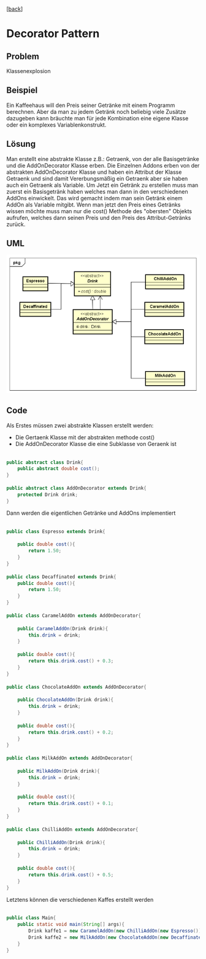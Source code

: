 [[back](../README.md)]

# Decorator Pattern

## Problem

Klassenexplosion

## Beispiel

Ein Kaffeehaus will den Preis seiner Getränke mit einem Programm berechnen. Aber da man zu jedem Getränk noch beliebig viele Zusätze dazugeben kann bräuchte man für jede Kombination eine eigene Klasse oder ein komplexes Variablenkonstrukt.

## Lösung

Man erstellt eine abstrakte Klasse z.B.: Getraenk, von der alle Basisgetränke und die AddOnDecorator Klasse erben. Die Einzelnen Addons erben von der abstrakten AddOnDecorator Klasse und haben ein Attribut der Klasse Getraenk und sind damit Vererbungsmäßig ein Getraenk aber sie haben auch ein Getraenk als Variable. Um Jetzt ein Getränk zu erstellen muss man zuerst ein Basisgetränk haben welches man dann in den verschiedenen AddOns einwickelt. Das wird gemacht indem man sein Getränk einem AddOn als Variable mitgibt. Wenn man jetzt den Preis eines Getränks wissen möchte muss man nur die cost() Methode des "obersten" Objekts aufrufen, welches dann seinen Preis und den Preis des Attribut-Getränks zurück.

## UML

![Decorator UML-Diagramm](DecoratorPattern.png "Decorator")

## Code

Als Erstes müssen zwei abstrakte Klassen erstellt werden:

* Die Gertaenk Klasse mit der abstrakten methode cost()
* Die AddOnDecorator Klasse die eine Subklasse von Geraenk ist

```java

public abstract class Drink{
	public abstract double cost();
}

public abstract class AddOnDecorator extends Drink{
	protected Drink drink;
}

```

Dann werden die eigentlichen Getränke und AddOns implementiert

```java

public class Espresso extends Drink{

	public double cost(){
		return 1.50;
	}
}

public class Decaffinated extends Drink{
	public double cost(){
		return 1.50;
	}
}

public class CaramelAddOn extends AddOnDecorator{

	public CaramelAddOn(Drink drink){
		this.drink = drink;
	}

	public double cost(){
		return this.drink.cost() + 0.3;
	}
}

public class ChocolateAddOn extends AddOnDecorator{

	public ChocolateAddOn(Drink drink){
		this.drink = drink;
	}

	public double cost(){
		return this.drink.cost() + 0.2;
	}
}

public class MilkAddOn extends AddOnDecorator{

	public MilkAddOn(Drink drink){
		this.drink = drink;
	}

	public double cost(){
		return this.drink.cost() + 0.1;
	}
}

public class ChilliAddOn extends AddOnDecorator{

	public ChilliAddOn(Drink drink){
		this.drink = drink;
	}

	public double cost(){
		return this.drink.cost() + 0.5;
	}
}

```

Letztens können die verschiedenen Kaffes erstellt werden

```java

public class Main{
	public static void main(String[] args){
		Drink kaffe1 = new CaramelAddOn(new ChilliAddOn(new Espresso()));
		Drink kaffe2 = new MilkAddOn(new ChocolateAddOn(new Decaffinated()));
	}
}

```
